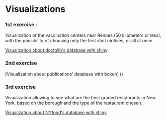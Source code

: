 
<h1>Visualizations</h1>

<h3>1st exercise :</h3>
<p>Visualization of the vaccination centers near Rennes (50 kilometers or less), with the possibility of choosing only the first shot motives, or all at once.</p>
<a href = "https://leoguichard.shinyapps.io/projet_mongodb_doctolib"> Visualization about doctolib's database with shiny</a>


<h3>2nd exercise</h3>
[Visualization about publications' database with bokeh] ()


<h3>3rd exercise</h3>
<p>Visualization allowing to see what are the best graded restaurants in New York, based on the borough and the type of the restaurant chosen.</p>
<a href = "https://leoguichard.shinyapps.io/projet_mongodb_nyfood"> Visualization about NYfood's database with shiny</a>

